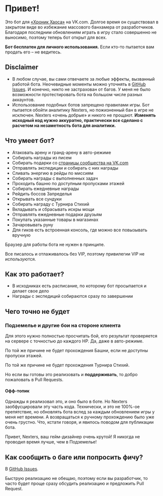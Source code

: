 # Привет!

Это бот для [«Хроник Хаоса»](https://vk.com/app5327745_209336881) на VK.com. Долгое время он существовал в закрытом виде во избежание массового банхамера от разработчиков. Благодаря последним обновлениям играть в игру стало совершенно не выносимо, поэтому теперь бот открыт для всех.

**Бот бесплатен для личного использования.** Если кто-то пытается вам продать его – не ведитесь.

## Disclaimer

- В любом случае, вы сами отвечаете за любые эффекты, вызванный работой бота. Неочевидные моменты можно уточнять в [GitHub Issues](https://github.com/eigenein/bestmobabot/issues). И конечно, никто не застрахован от багов. У меня не было возможности протестировать бота на большом числе разных аккаунтов.
- Использование подобных ботов запрещено правилами игры. Бот пытается обойти аналитику Nexters, но пожизненный бан в игре не исключен. Nexters «очень добрые» и никого не прощают. **Изменять исходный код нужно аккуратно, практически все сделано с расчетом на незаметность бота для аналитики.**

## Что умеет бот?

- Атаковать арену и гранд-арену в авто-режиме
- Собирать награды из писем
- Собирать подарки со [страницы сообщества на VK.com](https://vk.com/bestmobagroup)
- Отправлять экспедиции и собирать с них награды
- Сливать энергию в рейды по миссиям
- Собирать награды с выполненных задач
- Проходить башню по доступным пропусками этажей
- Собирать ежедневные награды
- Рейдить боссов Запределья
- Открывать все сундуки
- Собирать награду с Турнира Стихий
- Вкладывать и сбрасывать искры мощи
- Отправлять ежедневные подарки друзьям
- Покупать указанные товары в магазинах
- Зачаровывать руну
- Для гиков есть встроенная консоль, где можно все повызывать вручную

Браузер для работы бота не нужен в принципе.

Все писалось и отлаживалось без VIP, поэтому привилегии VIP не используются.

## Как это работает?

- В исходниках есть расписание, по которому бот просыпается и делает свое дело
- Награды с экспедиций собираются сразу по завершении

## Чего точно не будет

### Подземелье и другие бои на стороне клиента

Для этого нужно полностью просчитать бой, его результат проверяется на сервере с точностью до каждого HP. Да, даже в авто-режиме.

По той же причине не будет прохождения Башни, если не доступны пропуски этажей.

По той же причине не будет прохождения Турнира Стихий.

Но если вы готовы это реализовать и **поддерживать**, то добро пожаловать в Pull Requests.

#### Офф-топик

Однажды я реализовал это, и оно было в боте. Но Nexters заобфусцировали эту часть кода. Технически, и это не 100%-ое препятствие, но обновлять бота вслед за каждым обновлением игры у меня нет времени. А возвращаться к ручному прохождению было уже очень грустно. Что, кстати говоря, и явилось поводом для публикации бота.

Привет, Nexters, ваш гейм-дизайнер очень крутой! Я никогда не проводил время лучше, чем в Подземелье!

## Как сообщить о баге или попросить фичу?

В [GitHub Issues](https://github.com/eigenein/bestmobabot/issues).

Быструю реализацию не обещаю, поэтому если вы разработчик, то часто будет проще сразу обсудить реализацию и предложить Pull Request.


